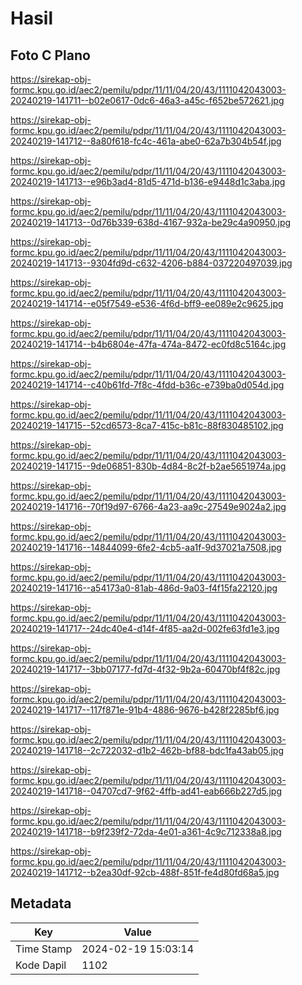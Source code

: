 # Hasil

## Foto C Plano

https://sirekap-obj-formc.kpu.go.id/aec2/pemilu/pdpr/11/11/04/20/43/1111042043003-20240219-141711--b02e0617-0dc6-46a3-a45c-f652be572621.jpg

https://sirekap-obj-formc.kpu.go.id/aec2/pemilu/pdpr/11/11/04/20/43/1111042043003-20240219-141712--8a80f618-fc4c-461a-abe0-62a7b304b54f.jpg

https://sirekap-obj-formc.kpu.go.id/aec2/pemilu/pdpr/11/11/04/20/43/1111042043003-20240219-141713--e96b3ad4-81d5-471d-b136-e9448d1c3aba.jpg

https://sirekap-obj-formc.kpu.go.id/aec2/pemilu/pdpr/11/11/04/20/43/1111042043003-20240219-141713--0d76b339-638d-4167-932a-be29c4a90950.jpg

https://sirekap-obj-formc.kpu.go.id/aec2/pemilu/pdpr/11/11/04/20/43/1111042043003-20240219-141713--9304fd9d-c632-4206-b884-037220497039.jpg

https://sirekap-obj-formc.kpu.go.id/aec2/pemilu/pdpr/11/11/04/20/43/1111042043003-20240219-141714--e05f7549-e536-4f6d-bff9-ee089e2c9625.jpg

https://sirekap-obj-formc.kpu.go.id/aec2/pemilu/pdpr/11/11/04/20/43/1111042043003-20240219-141714--b4b6804e-47fa-474a-8472-ec0fd8c5164c.jpg

https://sirekap-obj-formc.kpu.go.id/aec2/pemilu/pdpr/11/11/04/20/43/1111042043003-20240219-141714--c40b61fd-7f8c-4fdd-b36c-e739ba0d054d.jpg

https://sirekap-obj-formc.kpu.go.id/aec2/pemilu/pdpr/11/11/04/20/43/1111042043003-20240219-141715--52cd6573-8ca7-415c-b81c-88f830485102.jpg

https://sirekap-obj-formc.kpu.go.id/aec2/pemilu/pdpr/11/11/04/20/43/1111042043003-20240219-141715--9de06851-830b-4d84-8c2f-b2ae5651974a.jpg

https://sirekap-obj-formc.kpu.go.id/aec2/pemilu/pdpr/11/11/04/20/43/1111042043003-20240219-141716--70f19d97-6766-4a23-aa9c-27549e9024a2.jpg

https://sirekap-obj-formc.kpu.go.id/aec2/pemilu/pdpr/11/11/04/20/43/1111042043003-20240219-141716--14844099-6fe2-4cb5-aa1f-9d37021a7508.jpg

https://sirekap-obj-formc.kpu.go.id/aec2/pemilu/pdpr/11/11/04/20/43/1111042043003-20240219-141716--a54173a0-81ab-486d-9a03-f4f15fa22120.jpg

https://sirekap-obj-formc.kpu.go.id/aec2/pemilu/pdpr/11/11/04/20/43/1111042043003-20240219-141717--24dc40e4-d14f-4f85-aa2d-002fe63fd1e3.jpg

https://sirekap-obj-formc.kpu.go.id/aec2/pemilu/pdpr/11/11/04/20/43/1111042043003-20240219-141717--3bb07177-fd7d-4f32-9b2a-60470bf4f82c.jpg

https://sirekap-obj-formc.kpu.go.id/aec2/pemilu/pdpr/11/11/04/20/43/1111042043003-20240219-141717--117f871e-91b4-4886-9676-b428f2285bf6.jpg

https://sirekap-obj-formc.kpu.go.id/aec2/pemilu/pdpr/11/11/04/20/43/1111042043003-20240219-141718--2c722032-d1b2-462b-bf88-bdc1fa43ab05.jpg

https://sirekap-obj-formc.kpu.go.id/aec2/pemilu/pdpr/11/11/04/20/43/1111042043003-20240219-141718--04707cd7-9f62-4ffb-ad41-eab666b227d5.jpg

https://sirekap-obj-formc.kpu.go.id/aec2/pemilu/pdpr/11/11/04/20/43/1111042043003-20240219-141718--b9f239f2-72da-4e01-a361-4c9c712338a8.jpg

https://sirekap-obj-formc.kpu.go.id/aec2/pemilu/pdpr/11/11/04/20/43/1111042043003-20240219-141712--b2ea30df-92cb-488f-851f-fe4d80fd68a5.jpg


## Metadata

| Key        | Value               |
| ---------- | ------------------- |
| Time Stamp | 2024-02-19 15:03:14 |
| Kode Dapil | 1102                |



